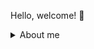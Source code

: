 Hello, welcome! 👋

<details><summary>About me</summary>
My name is Johnny, I am a software engineer focused on learning C# and GDScript, but I'm open to learning new technologies!
  
I am enthusiastic about problem solving and working in teams to achieve my goals.
  
I like to create and build things and learn more about whatever I'm working with!
  
Outside of programming and software development, I like to meet up with friends, play and write music and write short stories. 
</details>


